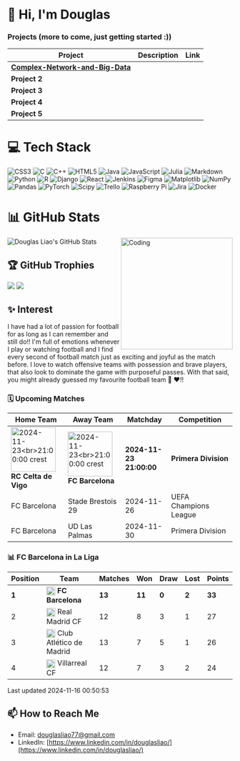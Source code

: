 # 👋 Hi, I'm Douglas



### Projects (more to come, just getting started :))
| Project        | Description                                         | Link                          |
|---------------------|-----------------------------------------------------|-------------------------------|
| **[Complex-Network-and-Big-Data](https://github.com/douglasliao77/Complex-Network-and-Big-Data)**        |   |  |
| **Project 2**        |  |  |
| **Project 3**        |           |  |
| **Project 4**        |    | |
| **Project 5**        |       |

# 💻 Tech Stack
![CSS3](https://img.shields.io/badge/css3-%231572B6.svg?style=for-the-badge&logo=css3&logoColor=white) ![C](https://img.shields.io/badge/c-%2300599C.svg?style=for-the-badge&logo=c&logoColor=white) ![C++](https://img.shields.io/badge/c++-%2300599C.svg?style=for-the-badge&logo=c%2B%2B&logoColor=white) ![HTML5](https://img.shields.io/badge/html5-%23E34F26.svg?style=for-the-badge&logo=html5&logoColor=white) ![Java](https://img.shields.io/badge/java-%23ED8B00.svg?style=for-the-badge&logo=openjdk&logoColor=white) ![JavaScript](https://img.shields.io/badge/javascript-%23323330.svg?style=for-the-badge&logo=javascript&logoColor=%23F7DF1E) ![Julia](https://img.shields.io/badge/-Julia-9558B2?style=for-the-badge&logo=julia&logoColor=white) ![Markdown](https://img.shields.io/badge/markdown-%23000000.svg?style=for-the-badge&logo=markdown&logoColor=white) ![Python](https://img.shields.io/badge/python-3670A0?style=for-the-badge&logo=python&logoColor=ffdd54) ![R](https://img.shields.io/badge/r-%23276DC3.svg?style=for-the-badge&logo=r&logoColor=white) ![Django](https://img.shields.io/badge/django-%23092E20.svg?style=for-the-badge&logo=django&logoColor=white) ![React](https://img.shields.io/badge/react-%2320232a.svg?style=for-the-badge&logo=react&logoColor=%2361DAFB) ![Jenkins](https://img.shields.io/badge/jenkins-%232C5263.svg?style=for-the-badge&logo=jenkins&logoColor=white) ![Figma](https://img.shields.io/badge/figma-%23F24E1E.svg?style=for-the-badge&logo=figma&logoColor=white) ![Matplotlib](https://img.shields.io/badge/Matplotlib-%23ffffff.svg?style=for-the-badge&logo=Matplotlib&logoColor=black) ![NumPy](https://img.shields.io/badge/numpy-%23013243.svg?style=for-the-badge&logo=numpy&logoColor=white) ![Pandas](https://img.shields.io/badge/pandas-%23150458.svg?style=for-the-badge&logo=pandas&logoColor=white) ![PyTorch](https://img.shields.io/badge/PyTorch-%23EE4C2C.svg?style=for-the-badge&logo=PyTorch&logoColor=white) ![Scipy](https://img.shields.io/badge/SciPy-%230C55A5.svg?style=for-the-badge&logo=scipy&logoColor=%white) ![Trello](https://img.shields.io/badge/Trello-%23026AA7.svg?style=for-the-badge&logo=Trello&logoColor=white) ![Raspberry Pi](https://img.shields.io/badge/-Raspberry_Pi-C51A4A?style=for-the-badge&logo=Raspberry-Pi) ![Jira](https://img.shields.io/badge/jira-%230A0FFF.svg?style=for-the-badge&logo=jira&logoColor=white) ![Docker](https://img.shields.io/badge/docker-%230db7ed.svg?style=for-the-badge&logo=docker&logoColor=white)
# 📊 GitHub Stats
<img align="right" alt="Coding" width="250" src="https://cdn.dribbble.com/users/1162077/screenshots/3848914/programmer.gif">

![Douglas Liao's GitHub Stats](https://github-readme-stats.vercel.app/api?username=douglasliao77&theme=tokyonight&hide_border=true&include_all_commits=true&count_private=true)

## 🏆 GitHub Trophies
![](https://github-profile-trophy.vercel.app/?username=douglasliao77&theme=radical&no-frame=false&no-bg=false&margin-w=4)
[![](https://visitcount.itsvg.in/api?id=douglasliao77&icon=0&color=0)](https://visitcount.itsvg.in)


##  ✨ Interest
I have had a lot of passion for football for as long as I can remember and still do!! I'm full of emotions whenever I play or watching football and I find every second of football match just as exciting and joyful as the match before. I love to watch offensive teams with possession and brave players, that also look to dominate the game with purposeful passes. With that said, you might already guessed my favourite football team 💙 ❤️!! 

### 🗓️ Upcoming Matches
<!-- START_NEXT_MATCH -->
Home Team | Away Team | Matchday | Competition 
|----------------|------|-------|--| 
| <img src='https://crests.football-data.org/558.png' alt='2024-11-23<br>21:00:00 crest' width='100' height='100' style='vertical-align: middle;'> <br>**RC Celta de Vigo** | <img src='https://crests.football-data.org/81.png' alt='2024-11-23<br>21:00:00 crest' width='100' height='100' style='vertical-align: middle;'> <br>**FC Barcelona** | **2024-11-23<br>21:00:00** | **Primera Division** 
| FC Barcelona | Stade Brestois 29 | 2024-11-26 | UEFA Champions League 
| FC Barcelona | UD Las Palmas | 2024-11-30 | Primera Division 

<!-- END_NEXT_MATCH -->

### 📊 FC Barcelona in La Liga
<!-- START_LALIGA_STANDINGS -->
Position | Team | Matches | Won | Draw | Lost | Points
|---------|------|---------|-----|------|------|-------|
| **1** | <img src='https://crests.football-data.org/81.png' alt='FC Barcelona crest' width='20' height='20' style='vertical-align: middle;'> **FC Barcelona** | **13** | **11** | **0** | **2** | **33** |
| 2 | <img src='https://crests.football-data.org/86.png' alt='Real Madrid CF crest' width='20' height='20' style='vertical-align: middle;'> Real Madrid CF | 12 | 8 | 3 | 1 | 27 |
| 3 | <img src='https://crests.football-data.org/78.png' alt='Club Atlético de Madrid crest' width='20' height='20' style='vertical-align: middle;'> Club Atlético de Madrid | 13 | 7 | 5 | 1 | 26 |
| 4 | <img src='https://crests.football-data.org/94.png' alt='Villarreal CF crest' width='20' height='20' style='vertical-align: middle;'> Villarreal CF | 12 | 7 | 3 | 2 | 24 |

Last updated 2024-11-16 00:50:53
<!-- END_LALIGA_STANDINGS -->

## 📫 How to Reach Me
- Email: douglasliao77@gmail.com
- LinkedIn: [https://www.linkedin.com/in/douglasliao/](https://www.linkedin.com/in/douglasliao/)
